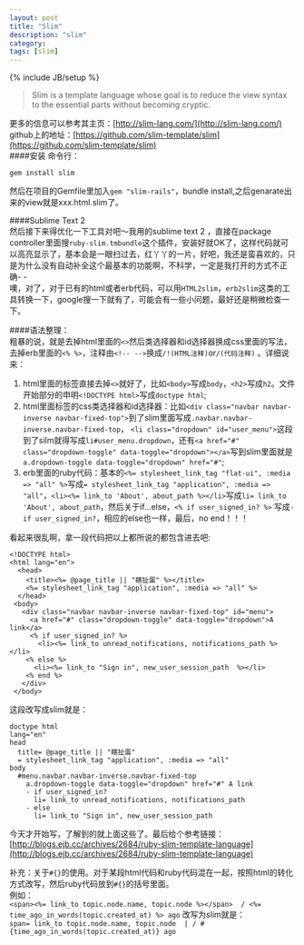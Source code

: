```yaml
---
layout: post
title: "Slim"
description: "slim"
category: 
tags: [slim]
---
```

{% include JB/setup %}

>Slim is a template language whose goal is to reduce the view syntax to the essential parts without becoming cryptic.

更多的信息可以参考其主页：[http://slim-lang.com/](http://slim-lang.com/)  
github上的地址：[https://github.com/slim-template/slim](https://github.com/slim-template/slim)  
####安装 
命令行：

    gem install slim
然后在项目的Gemfile里加入`gem "slim-rails"`，bundle install,之后genarate出来的view就是xxx.html.slim了。  

####Sublime Text 2  
然后接下来得优化一下工具对吧～我用的sublime text 2 ，直接在package controller里面搜`ruby-slim.tmbundle`这个插件，安装好就OK了，这样代码就可以高亮显示了，基本会是一眼扫过去，红丫丫的一片，好吧，我还是蛮喜欢的，只是为什么没有自动补全这个最基本的功能啊，不科学，一定是我打开的方式不正确- -  
噢，对了，对于已有的html或者erb代码，可以用`HTML2slim`，`erb2slim`这类的工具转换一下，google搜一下就有了，可能会有一些小问题，最好还是稍微检查一下。    

####语法整理：  
 粗暴的说，就是去掉html里面的`<>`然后类选择器和id选择器换成css里面的写法，去掉erb里面的`<% %>`，注释由`<!-- -->`换成`/!(HTML注释)`or`/(代码注释)` 。详细说来：  
1. html里面的标签直接去掉`<>`就好了，比如`<body>`写成`body`，`<h2>`写成`h2`。文件开始部分的申明`<!DOCTYPE html>`写成`doctype html`;  
2. html里面标签的css类选择器和id选择器：比如`<div class="navbar navbar-inverse navbar-fixed-top">`到了slim里面写成`.navbar.navbar-inverse.navbar-fixed-top`， `<li class="dropdown" id="user_menu">`这段到了silm就得写成`li#user_menu.dropdown`，还有`<a href="#" class="dropdown-toggle" data-toggle="dropdown"></a>`写到slim里面就是`a.dropdown-toggle data-toggle="dropdown" href="#"`;  
3. erb里面的ruby代码：基本的`<%= stylesheet_link_tag "flat-ui", :media => "all" %>`写成`= stylesheet_link_tag "application", :media => "all"`，`<li><%= link_to 'About', about_path %></li>`写成`li= link_to 'About', about_path`，然后关于if...else，`<% if user_signed_in? %>` 写成`- if user_signed_in?`，相应的else也一样，最后，no end！！！  

看起来很乱啊，拿一段代码把以上都所说的都包含进去吧:


    <!DOCTYPE html>
    <html lang="en">
      <head>
        <title><%= @page_title || "瞎扯蛋" %></title>
        <%= stylesheet_link_tag "application", :media => "all" %>
      </head>
     <body>
       <div class="navbar navbar-inverse navbar-fixed-top" id="menu">
         <a href="#" class="dropdown-toggle" data-toggle="dropdown">A link</a>
         <% if user_signed_in? %>
           <li><%= link_to unread_notifications, notifications_path %></li>
        <% else %>
          <li><%= link_to "Sign in", new_user_session_path  %></li>
        <% end %>
       </div>
     </body>
 这段改写成slim就是：


    doctype html 
    lang="en"
    head
      title= @page_title || "瞎扯蛋"
      = stylesheet_link_tag "application", :media => "all"
    body
      #menu.navbar.navbar-inverse.navbar-fixed-top
        a.dropdown-toggle data-toggle="dropdown" href="#" A link
        - if user_signed_in?
          li= link_to unread_notifications, notifications_path
        - else
          li= link_to "Sign in", new_user_session_path
今天才开始写，了解到的就上面这些了。最后给个参考链接：[http://blogs.ejb.cc/archives/2684/ruby-slim-template-language](http://blogs.ejb.cc/archives/2684/ruby-slim-template-language)




补充：关于`#{}`的使用。对于某段html代码和ruby代码混在一起，按照html的转化方式改写，然后ruby代码放到`#{}`的括号里面。  
例如：  
`<span><%= link_to topic.node.name, topic.node %></span>  / <%= time_ago_in_words(topic.created_at) %> ago` 
改写为slim就是：  
`span= link_to topic.node.name, topic.node  | / #{time_ago_in_words(topic.created_at)} ago`
